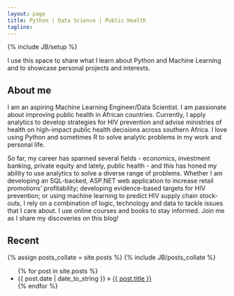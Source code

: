 ```yaml
---
layout: page
title: Python | Data Science | Public Health
tagline:
---
```

{% include JB/setup %}

I use this space to share what I learn about Python and Machine Learning and to showcase personal 
projects and interests.

## About me

I am an aspiring Machine Learning Engineer/Data Scientist. I am passionate about improving public health
in African countries. Currently, I apply analytics to develop strategies for HIV prevention and advise 
ministries of health on high-impact public health decisions across southern Africa. I love using Python 
and sometimes R to solve analytic problems in my work and personal life. 

So far, my career has spanned several fields - economics, investment banking, private equity and lately, 
public health - and this has honed my ability to use analytics to solve a diverse range of problems. 
Whether I am developing an SQL-backed, ASP.NET web application to increase retail promotions’ profitability; 
developing evidence-based targets for HIV prevention; or using machine learning to predict HIV supply chain 
stock-outs, I rely on a combination of logic, technology and data to tackle issues that I care about. I use 
online courses and books to stay informed. Join me as I share my discoveries on this blog! 


## Recent

{% assign posts_collate = site.posts %}
{% include JB/posts_collate %}

<ul class="posts">
  {% for post in site.posts %}
    <li><span>{{ post.date | date_to_string }}</span> &raquo; <a href="{{ BASE_PATH }}{{ post.url }}">{{ post.title }}</a></li>
  {% endfor %}
</ul>